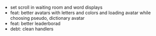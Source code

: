 - set scroll in waiting room and word displays
- feat: better avatars with letters and colors and loading avatar while choosing pseudo, dictionary avatar
- feat: better leaderborad
- debt: clean handlers
